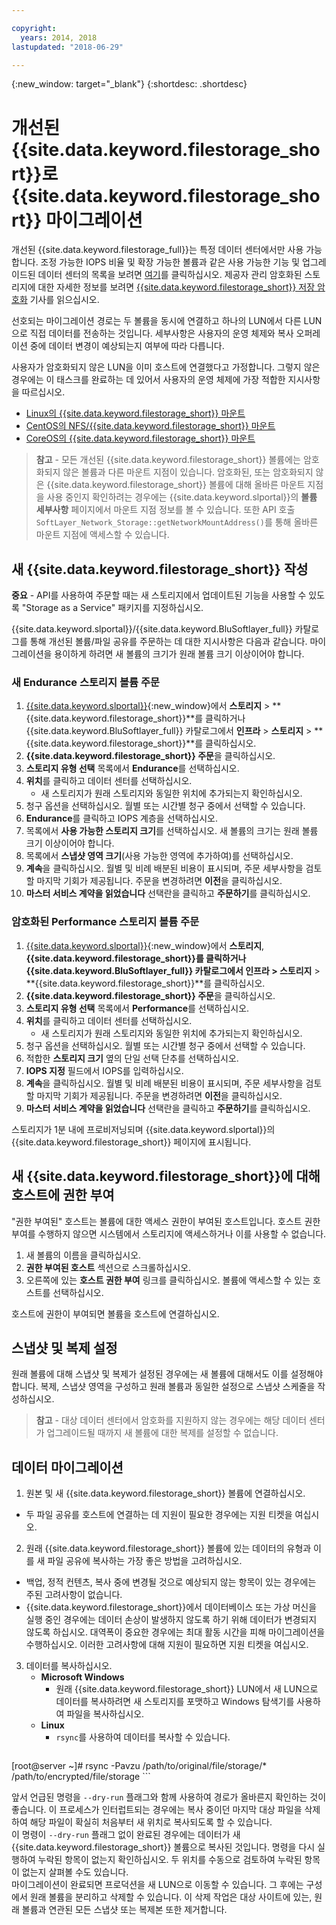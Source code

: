 ```yaml
---

copyright:
  years: 2014, 2018
lastupdated: "2018-06-29"

---
```

{:new_window: target="_blank"}
{:shortdesc: .shortdesc}
 
# 개선된 {{site.data.keyword.filestorage_short}}로 {{site.data.keyword.filestorage_short}} 마이그레이션

개선된 {{site.data.keyword.filestorage_full}}는 특정 데이터 센터에서만 사용 가능합니다. 조정 가능한 IOPS 비율 및 확장 가능한 볼륨과 같은 사용 가능한 기능 및 업그레이드된 데이터 센터의 목록을 보려면 [여기](new-ibm-block-and-file-storage-location-and-features.html)를 클릭하십시오. 제공자 관리 암호화된 스토리지에 대한 자세한 정보를 보려면 [{{site.data.keyword.filestorage_short}} 저장 암호화](block-file-storage-encryption-rest.html) 기사를 읽으십시오.

선호되는 마이그레이션 경로는 두 볼륨을 동시에 연결하고 하나의 LUN에서 다른 LUN으로 직접 데이터를 전송하는 것입니다. 세부사항은 사용자의 운영 체제와 복사 오퍼레이션 중에 데이터 변경이 예상되는지 여부에 따라 다릅니다. 

사용자가 암호화되지 않은 LUN을 이미 호스트에 연결했다고 가정합니다. 그렇지 않은 경우에는 이 태스크를 완료하는 데 있어서 사용자의 운영 체제에 가장 적합한 지시사항을 따르십시오.

- [Linux의 {{site.data.keyword.filestorage_short}} 마운트](accessing-file-storage-linux.html)
- [CentOS의 NFS/{{site.data.keyword.filestorage_short}} 마운트](mounting-nsf-file-storage.html)
- [CoreOS의 {{site.data.keyword.filestorage_short}} 마운트](mounting-storage-coreos.html)

>**참고** - 모든 개선된 {{site.data.keyword.filestorage_short}} 볼륨에는 암호화되지 않은 볼륨과 다른 마운트 지점이 있습니다. 암호화된, 또는 암호화되지 않은 {{site.data.keyword.filestorage_short}} 볼륨에 대해 올바른 마운트 지점을 사용 중인지 확인하려는 경우에는 {{site.data.keyword.slportal}}의 **볼륨 세부사항** 페이지에서 마운트 지점 정보를 볼 수 있습니다. 또한 API 호출 `SoftLayer_Network_Storage::getNetworkMountAddress()`를 통해 올바른 마운트 지점에 액세스할 수 있습니다.


## 새 {{site.data.keyword.filestorage_short}} 작성

**중요** - API를 사용하여 주문할 때는 새 스토리지에서 업데이트된 기능을 사용할 수 있도록 "Storage as a Service" 패키지를 지정하십시오.

{{site.data.keyword.slportal}}/{{site.data.keyword.BluSoftlayer_full}} 카탈로그를 통해 개선된 볼륨/파일 공유를 주문하는 데 대한 지시사항은 다음과 같습니다. 마이그레이션을 용이하게 하려면 새 볼륨의 크기가 원래 볼륨 크기 이상이어야 합니다.

### 새 Endurance 스토리지 볼륨 주문

1. [{{site.data.keyword.slportal}}](https://control.softlayer.com/){:new_window}에서 **스토리지** > **{{site.data.keyword.filestorage_short}}**를 클릭하거나 {{site.data.keyword.BluSoftlayer_full}} 카탈로그에서 **인프라** > **스토리지** > **{{site.data.keyword.filestorage_short}}**를 클릭하십시오.
2. **{{site.data.keyword.filestorage_short}} 주문**을 클릭하십시오. 
3. **스토리지 유형 선택** 목록에서 **Endurance**를 선택하십시오.
4. **위치**를 클릭하고 데이터 센터를 선택하십시오.
   - 새 스토리지가 원래 스토리지와 동일한 위치에 추가되는지 확인하십시오.
5. 청구 옵션을 선택하십시오. 월별 또는 시간별 청구 중에서 선택할 수 있습니다.
6. **Endurance**를 클릭하고 IOPS 계층을 선택하십시오.
6. 목록에서 **사용 가능한 스토리지 크기**를 선택하십시오. 새 볼륨의 크기는 원래 볼륨 크기 이상이어야 합니다.
7. 목록에서 **스냅샷 영역 크기**(사용 가능한 영역에 추가하여)를 선택하십시오.
8. **계속**을 클릭하십시오. 월별 및 비례 배분된 비용이 표시되며, 주문 세부사항을 검토할 마지막 기회가 제공됩니다. 주문을 변경하려면 **이전**을 클릭하십시오.
9. **마스터 서비스 계약을 읽었습니다** 선택란을 클릭하고 **주문하기**를 클릭하십시오.
 
### 암호화된 Performance 스토리지 볼륨 주문

1. [{{site.data.keyword.slportal}}](https://control.softlayer.com/){:new_window}에서 **스토리지**, **{{site.data.keyword.filestorage_short}}**를 클릭하거나 {{site.data.keyword.BluSoftlayer_full}} 카탈로그에서 **인프라** >** 스토리지** > **{{site.data.keyword.filestorage_short}}**를 클릭하십시오.
2. **{{site.data.keyword.filestorage_short}} 주문**을 클릭하십시오. 
3. **스토리지 유형 선택** 목록에서 **Performance**를 선택하십시오.
4. **위치**를 클릭하고 데이터 센터를 선택하십시오.
    -  새 스토리지가 원래 스토리지와 동일한 위치에 추가되는지 확인하십시오.
5. 청구 옵션을 선택하십시오. 월별 또는 시간별 청구 중에서 선택할 수 있습니다.
6. 적합한 **스토리지 크기** 옆의 단일 선택 단추를 선택하십시오.
6. **IOPS 지정** 필드에서 IOPS를 입력하십시오.
7. **계속**을 클릭하십시오. 월별 및 비례 배분된 비용이 표시되며, 주문 세부사항을 검토할 마지막 기회가 제공됩니다. 주문을 변경하려면 **이전**을 클릭하십시오.
8. **마스터 서비스 계약을 읽었습니다** 선택란을 클릭하고 **주문하기**를 클릭하십시오.

스토리지가 1분 내에 프로비저닝되며 {{site.data.keyword.slportal}}의 {{site.data.keyword.filestorage_short}} 페이지에 표시됩니다.

 
## 새 {{site.data.keyword.filestorage_short}}에 대해 호스트에 권한 부여

"권한 부여된" 호스트는 볼륨에 대한 액세스 권한이 부여된 호스트입니다. 호스트 권한 부여를 수행하지 않으면 시스템에서 스토리지에 액세스하거나 이를 사용할 수 없습니다.

1. 새 볼륨의 이름을 클릭하십시오.
2. **권한 부여된 호스트** 섹션으로 스크롤하십시오.
3. 오른쪽에 있는 **호스트 권한 부여** 링크를 클릭하십시오. 볼륨에 액세스할 수 있는 호스트를 선택하십시오.

호스트에 권한이 부여되면 볼륨을 호스트에 연결하십시오.

 
## 스냅샷 및 복제 설정

원래 볼륨에 대해 스냅샷 및 복제가 설정된 경우에는 새 볼륨에 대해서도 이를 설정해야 합니다. 복제, 스냅샷 영역을 구성하고 원래 볼륨과 동일한 설정으로 스냅샷 스케줄을 작성하십시오. 

>**참고** - 대상 데이터 센터에서 암호화를 지원하지 않는 경우에는 해당 데이터 센터가 업그레이드될 때까지 새 볼륨에 대한 복제를 설정할 수 없습니다.

 
## 데이터 마이그레이션

1. 원본 및 새 {{site.data.keyword.filestorage_short}} 볼륨에 연결하십시오. 
  - 두 파일 공유를 호스트에 연결하는 데 지원이 필요한 경우에는 지원 티켓을 여십시오.

2. 원래 {{site.data.keyword.filestorage_short}} 볼륨에 있는 데이터의 유형과 이를 새 파일 공유에 복사하는 가장 좋은 방법을 고려하십시오. 
  - 백업, 정적 컨텐츠, 복사 중에 변경될 것으로 예상되지 않는 항목이 있는 경우에는 주된 고려사항이 없습니다.
  - {{site.data.keyword.filestorage_short}}에서 데이터베이스 또는 가상 머신을 실행 중인 경우에는 데이터 손상이 발생하지 않도록 하기 위해 데이터가 변경되지 않도록 하십시오. 대역폭이 중요한 경우에는 최대 활동 시간을 피해 마이그레이션을 수행하십시오. 이러한 고려사항에 대해 지원이 필요하면 지원 티켓을 여십시오.
 
3. 데이터를 복사하십시오.
   - **Microsoft Windows** 
     - 원래 {{site.data.keyword.filestorage_short}} LUN에서 새 LUN으로 데이터를 복사하려면 새 스토리지를 포맷하고 Windows 탐색기를 사용하여 파일을 복사하십시오.
   - **Linux** 
     - `rsync`를 사용하여 데이터를 복사할 수 있습니다.
       ```
[root@server ~]# rsync -Pavzu /path/to/original/file/storage/* /path/to/encrypted/file/storage
       ```
   
   앞서 언급된 명령을 `--dry-run` 플래그와 함께 사용하여 경로가 올바른지 확인하는 것이 좋습니다. 이 프로세스가 인터럽트되는 경우에는 복사 중이던 마지막 대상 파일을 삭제하여 해당 파일이 확실히 처음부터 새 위치로 복사되도록 할 수 있습니다.<br/>
   이 명령이 `--dry-run` 플래그 없이 완료된 경우에는 데이터가 새 {{site.data.keyword.filestorage_short}} 볼륨으로 복사된 것입니다. 명령을 다시 실행하여 누락된 항목이 없는지 확인하십시오. 두 위치를 수동으로 검토하여 누락된 항목이 없는지 살펴볼 수도 있습니다.<br/>
   마이그레이션이 완료되면 프로덕션을 새 LUN으로 이동할 수 있습니다. 그 후에는 구성에서 원래 볼륨을 분리하고 삭제할 수 있습니다. 이 삭제 작업은 대상 사이트에 있는, 원래 볼륨과 연관된 모든 스냅샷 또는 복제본 또한 제거합니다.
